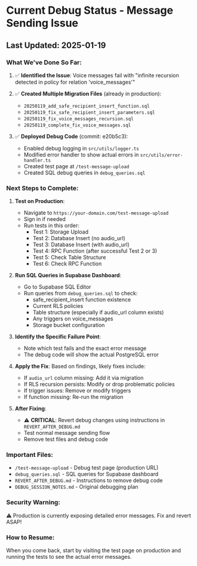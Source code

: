 # Current Debug Status - Message Sending Issue

## Last Updated: 2025-01-19

### What We've Done So Far:

1. ✅ **Identified the Issue**: Voice messages fail with "infinite recursion detected in policy for relation 'voice_messages'"

2. ✅ **Created Multiple Migration Files** (already in production):
   - `20250119_add_safe_recipient_insert_function.sql`
   - `20250119_fix_safe_recipient_insert_parameters.sql`
   - `20250119_fix_voice_messages_recursion.sql`
   - `20250119_complete_fix_voice_messages.sql`

3. ✅ **Deployed Debug Code** (commit: e20b5c3):
   - Enabled debug logging in `src/utils/logger.ts`
   - Modified error handler to show actual errors in `src/utils/error-handler.ts`
   - Created test page at `/test-message-upload`
   - Created SQL debug queries in `debug_queries.sql`

### Next Steps to Complete:

1. **Test on Production**:
   - Navigate to `https://your-domain.com/test-message-upload`
   - Sign in if needed
   - Run tests in this order:
     - Test 1: Storage Upload
     - Test 2: Database Insert (no audio_url)
     - Test 3: Database Insert (with audio_url)
     - Test 4: RPC Function (after successful Test 2 or 3)
     - Test 5: Check Table Structure
     - Test 6: Check RPC Function

2. **Run SQL Queries in Supabase Dashboard**:
   - Go to Supabase SQL Editor
   - Run queries from `debug_queries.sql` to check:
     - safe_recipient_insert function existence
     - Current RLS policies
     - Table structure (especially if audio_url column exists)
     - Any triggers on voice_messages
     - Storage bucket configuration

3. **Identify the Specific Failure Point**:
   - Note which test fails and the exact error message
   - The debug code will show the actual PostgreSQL error

4. **Apply the Fix**:
   Based on findings, likely fixes include:
   - If `audio_url` column missing: Add it via migration
   - If RLS recursion persists: Modify or drop problematic policies
   - If trigger issues: Remove or modify triggers
   - If function missing: Re-run the migration

5. **After Fixing**:
   - ⚠️ **CRITICAL**: Revert debug changes using instructions in `REVERT_AFTER_DEBUG.md`
   - Test normal message sending flow
   - Remove test files and debug code

### Important Files:
- `/test-message-upload` - Debug test page (production URL)
- `debug_queries.sql` - SQL queries for Supabase dashboard
- `REVERT_AFTER_DEBUG.md` - Instructions to remove debug code
- `DEBUG_SESSION_NOTES.md` - Original debugging plan

### Security Warning:
⚠️ Production is currently exposing detailed error messages. Fix and revert ASAP!

### How to Resume:
When you come back, start by visiting the test page on production and running the tests to see the actual error messages.